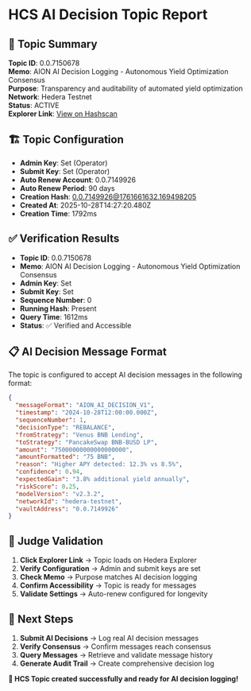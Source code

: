 # HCS AI Decision Topic Report

## 🧩 Topic Summary

**Topic ID**: 0.0.7150678  
**Memo**: AION AI Decision Logging - Autonomous Yield Optimization Consensus  
**Purpose**: Transparency and auditability of automated yield optimization  
**Network**: Hedera Testnet  
**Status**: ACTIVE  
**Explorer Link**: [View on Hashscan](https://hashscan.io/testnet/topic/0.0.7150678)  

## 🏗️ Topic Configuration

- **Admin Key**: Set (Operator)
- **Submit Key**: Set (Operator)
- **Auto Renew Account**: 0.0.7149926
- **Auto Renew Period**: 90 days
- **Creation Hash**: 0.0.7149926@1761661632.169498205
- **Created At**: 2025-10-28T14:27:20.480Z
- **Creation Time**: 1792ms

## ✅ Verification Results


- **Topic ID**: 0.0.7150678
- **Memo**: AION AI Decision Logging - Autonomous Yield Optimization Consensus
- **Admin Key**: Set
- **Submit Key**: Set
- **Sequence Number**: 0
- **Running Hash**: Present
- **Query Time**: 1612ms
- **Status**: ✅ Verified and Accessible


## 📋 AI Decision Message Format

The topic is configured to accept AI decision messages in the following format:

```json
{
  "messageFormat": "AION_AI_DECISION_V1",
  "timestamp": "2024-10-28T12:00:00.000Z",
  "sequenceNumber": 1,
  "decisionType": "REBALANCE",
  "fromStrategy": "Venus BNB Lending",
  "toStrategy": "PancakeSwap BNB-BUSD LP",
  "amount": "75000000000000000000",
  "amountFormatted": "75 BNB",
  "reason": "Higher APY detected: 12.3% vs 8.5%",
  "confidence": 0.94,
  "expectedGain": "3.8% additional yield annually",
  "riskScore": 0.25,
  "modelVersion": "v2.3.2",
  "networkId": "hedera-testnet",
  "vaultAddress": "0.0.7149926"
}
```

## 🎯 Judge Validation

1. **Click Explorer Link** → Topic loads on Hedera Explorer
2. **Verify Configuration** → Admin and submit keys are set
3. **Check Memo** → Purpose matches AI decision logging
4. **Confirm Accessibility** → Topic is ready for messages
5. **Validate Settings** → Auto-renew configured for longevity

## 🚀 Next Steps

1. **Submit AI Decisions** → Log real AI decision messages
2. **Verify Consensus** → Confirm messages reach consensus
3. **Query Messages** → Retrieve and validate message history
4. **Generate Audit Trail** → Create comprehensive decision log

**🎉 HCS Topic created successfully and ready for AI decision logging!**
